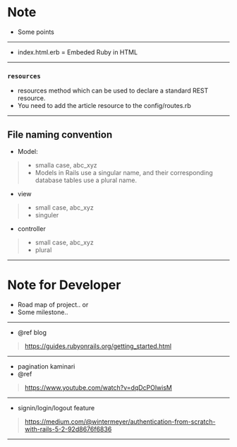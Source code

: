 # Note

- Some points


---
- index.html.erb = Embeded Ruby in HTML

---
### `resources`
- resources method which can be used to declare a standard REST resource. 
- You need to add the article resource to the config/routes.rb



---
## File naming convention
- Model:
>- smalla case, abc_xyz
>- Models in Rails use a singular name, and their corresponding database tables use a plural name.

- view
>- small case, abc_xyz
>- singuler

- controller
>- small case, abc_xyz
>- plural



---
# Note for Developer

- Road map of project.. or
- Some milestone..


---
- @ref blog
>https://guides.rubyonrails.org/getting_started.html


---
- pagination kaminari
- @ref
>https://www.youtube.com/watch?v=dqDcPOlwisM


---
- signin/login/logout feature
>https://medium.com/@wintermeyer/authentication-from-scratch-with-rails-5-2-92d8676f6836
---